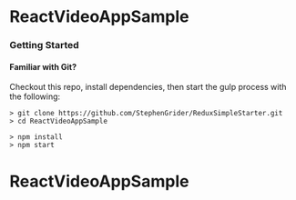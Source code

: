 # ReactVideoAppSample


### Getting Started


#### Familiar with Git?
Checkout this repo, install dependencies, then start the gulp process with the following:

```
> git clone https://github.com/StephenGrider/ReduxSimpleStarter.git
> cd ReactVideoAppSample

> npm install
> npm start
```

# ReactVideoAppSample
